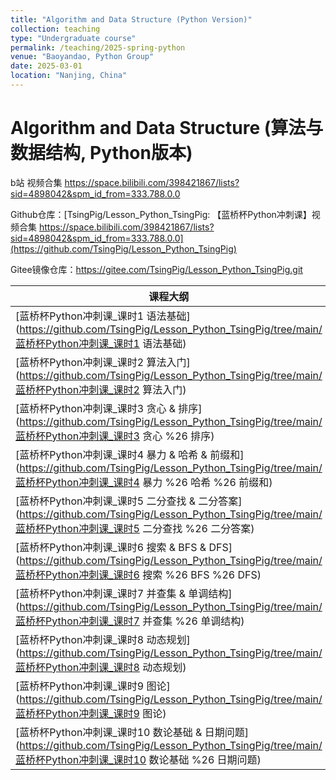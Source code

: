 ```yaml
---
title: "Algorithm and Data Structure (Python Version)"
collection: teaching
type: "Undergraduate course"
permalink: /teaching/2025-spring-python
venue: "Baoyandao, Python Group"
date: 2025-03-01
location: "Nanjing, China"
---
```


Algorithm and Data Structure (算法与数据结构, Python版本)
======

b站 视频合集 https://space.bilibili.com/398421867/lists?sid=4898042&spm_id_from=333.788.0.0

Github仓库：[TsingPig/Lesson_Python_TsingPig: 【蓝桥杯Python冲刺课】视频合集 https://space.bilibili.com/398421867/lists?sid=4898042&spm_id_from=333.788.0.0](https://github.com/TsingPig/Lesson_Python_TsingPig)

Gitee镜像仓库：https://gitee.com/TsingPig/Lesson_Python_TsingPig.git

| 课程大纲                                                     |
| ------------------------------------------------------------ |
| [蓝桥杯Python冲刺课_课时1 语法基础](https://github.com/TsingPig/Lesson_Python_TsingPig/tree/main/蓝桥杯Python冲刺课_课时1 语法基础) |
| [蓝桥杯Python冲刺课_课时2 算法入门](https://github.com/TsingPig/Lesson_Python_TsingPig/tree/main/蓝桥杯Python冲刺课_课时2 算法入门) |
| [蓝桥杯Python冲刺课_课时3 贪心 & 排序](https://github.com/TsingPig/Lesson_Python_TsingPig/tree/main/蓝桥杯Python冲刺课_课时3 贪心 %26 排序) |
| [蓝桥杯Python冲刺课_课时4 暴力 & 哈希 & 前缀和](https://github.com/TsingPig/Lesson_Python_TsingPig/tree/main/蓝桥杯Python冲刺课_课时4 暴力 %26 哈希 %26 前缀和) |
| [蓝桥杯Python冲刺课_课时5 二分查找 & 二分答案](https://github.com/TsingPig/Lesson_Python_TsingPig/tree/main/蓝桥杯Python冲刺课_课时5 二分查找 %26 二分答案) |
| [蓝桥杯Python冲刺课_课时6 搜索 & BFS & DFS](https://github.com/TsingPig/Lesson_Python_TsingPig/tree/main/蓝桥杯Python冲刺课_课时6 搜索 %26 BFS %26 DFS) |
| [蓝桥杯Python冲刺课_课时7 并查集 & 单调结构](https://github.com/TsingPig/Lesson_Python_TsingPig/tree/main/蓝桥杯Python冲刺课_课时7 并查集 %26 单调结构) |
| [蓝桥杯Python冲刺课_课时8 动态规划](https://github.com/TsingPig/Lesson_Python_TsingPig/tree/main/蓝桥杯Python冲刺课_课时8 动态规划) |
| [蓝桥杯Python冲刺课_课时9 图论](https://github.com/TsingPig/Lesson_Python_TsingPig/tree/main/蓝桥杯Python冲刺课_课时9 图论) |
| [蓝桥杯Python冲刺课_课时10 数论基础 & 日期问题](https://github.com/TsingPig/Lesson_Python_TsingPig/tree/main/蓝桥杯Python冲刺课_课时10 数论基础 %26 日期问题) |